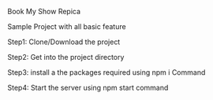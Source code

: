 Book My Show Repica

Sample Project with all basic feature


Step1: Clone/Download the project

Step2: Get into the project directory

Step3: install a the packages required using npm i Command

Step4: Start the server using npm start command